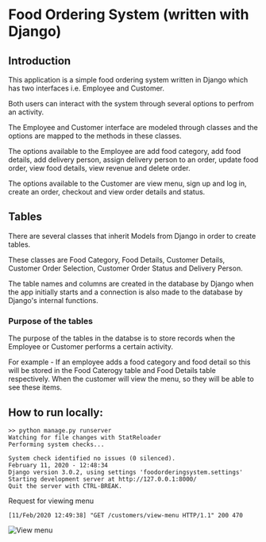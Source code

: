 # Food Ordering System (written with Django)

## Introduction

This application is a simple food ordering system written in Django which has two interfaces i.e. Employee and Customer.

Both users can interact with the system through several options to perfrom an activity.

The Employee and Customer interface are modeled through classes and the options are mapped to the methods in these classes.

The options available to the Employee are add food category, add food details, add delivery person, assign delivery person to an order, update food order, view food details, view revenue and delete order.

The options available to the Customer are view menu, sign up and log in, create an order, checkout and view order details and status.

## Tables

There are several classes that inherit Models from Django in order to create tables. 

These classes are Food Category, Food Details, Customer Details, Customer Order Selection, Customer Order Status and Delivery Person.

The table names and columns are created in the database by Django when the app initially starts and a connection is also made to the database by Django's internal functions. 

### Purpose of the tables

The purpose of the tables in the databse is to store records when the Employee or Customer performs a certain activity.

For example - If an employee adds a food category and food detail so this will be stored in the Food Caterogy table and Food Details table respectively. When the customer will view the menu, so they will be able to see these items.


## How to run locally:


```
>> python manage.py runserver
Watching for file changes with StatReloader
Performing system checks...

System check identified no issues (0 silenced).
February 11, 2020 - 12:48:34
Django version 3.0.2, using settings 'foodorderingsystem.settings'
Starting development server at http://127.0.0.1:8000/
Quit the server with CTRL-BREAK.
```

Request for viewing menu
```
[11/Feb/2020 12:49:38] "GET /customers/view-menu HTTP/1.1" 200 470
```
![View menu](https://github.com/StephenDsouza90/food-ordering-system-django/blob/fos_django/Screenshots/view_menu.jpg)